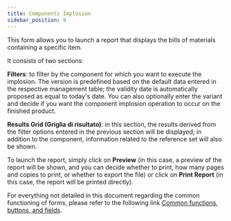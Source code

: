 ```yaml
---
title: Components Implosion
sidebar_position: 9
---
```


This form allows you to launch a report that displays the bills of materials containing a specific item.

It consists of two sections:

**Filters**: to filter by the component for which you want to execute the implosion. The version is predefined based on the default data entered in the respective management table; the validity date is automatically proposed as equal to today's date. You can also optionally enter the variant and decide if you want the component implosion operation to occur on the finished product.

**Results Grid (Griglia di risultato)**: in this section, the results derived from the filter options entered in the previous section will be displayed; in addition to the component, information related to the reference set will also be shown.

To launch the report, simply click on **Preview** (in this case, a preview of the report will be shown, and you can decide whether to print, how many pages and copies to print, or whether to export the file) or click on **Print Report** (in this case, the report will be printed directly).

For everything not detailed in this document regarding the common functioning of forms, please refer to the following link [Common functions, buttons, and fields](/docs/guide/common).